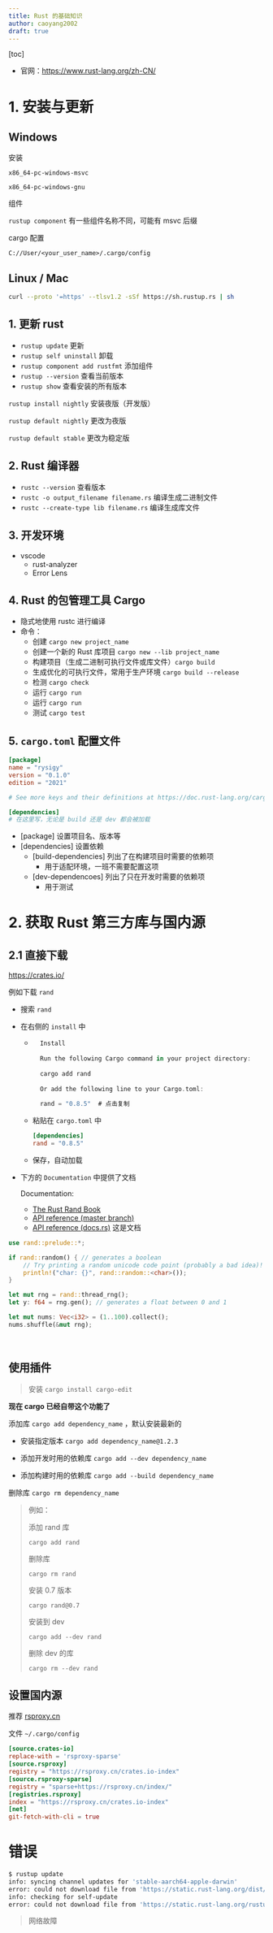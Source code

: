 ```yaml
---
title: Rust 的基础知识
author: caoyang2002
draft: true
---
```


[toc]

- 官网：https://www.rust-lang.org/zh-CN/

# 1. 安装与更新

## Windows

安装

`x86_64-pc-windows-msvc`

`x86_64-pc-windows-gnu` 

组件

`rustup component`  有一些组件名称不同，可能有 msvc 后缀

cargo 配置

`C://User/<your_user_name>/.cargo/config`

## Linux / Mac

```bash
curl --proto '=https' --tlsv1.2 -sSf https://sh.rustup.rs | sh
```

## 1. 更新 rust

- `rustup update`  更新
- `rustup self uninstall`  卸载
- `rustup component add rustfmt`  添加组件
- `rustup --version`  查看当前版本
- `rustup show`  查看安装的所有版本



`rustup install nightly` 安装夜版（开发版）

`rustup default nightly` 更改为夜版

`rustup default stable`  更改为稳定版

## 2. Rust 编译器

- `rustc --version`  查看版本
- `rustc -o output_filename filename.rs`  编译生成二进制文件
- `rustc --create-type lib filename.rs`  编译生成库文件

## 3. 开发环境

- vscode
    - rust-analyzer
    - Error Lens

## 4. Rust 的包管理工具 Cargo

- 隐式地使用 rustc 进行编译
- 命令：
    - 创建 `cargo new project_name`
    - 创建一个新的 Rust 库项目 `cargo new --lib project_name`
    - 构建项目（生成二进制可执行文件或库文件）`cargo build`
    - 生成优化的可执行文件，常用于生产环境 `cargo build --release`
    - 检测  `cargo check`
    - 运行  `cargo run` 
    - 运行  `cargo run` 
    - 测试 `cargo test`





## 5. `cargo.toml` 配置文件

```toml
[package] 
name = "rysigy"
version = "0.1.0"
edition = "2021"

# See more keys and their definitions at https://doc.rust-lang.org/cargo/reference/manifest.html

[dependencies]
# 在这里写，无论是 build 还是 dev 都会被加载
```

- [package] 设置项目名、版本等
- [dependencies] 设置依赖
    - [build-dependencies]  列出了在构建项目时需要的依赖项
        - 用于适配环境，一班不需要配置这项
    - [dev-dependencoes] 列出了只在开发时需要的依赖项
        - 用于测试


# 2. 获取 Rust 第三方库与国内源

## 2.1 直接下载

https://crates.io/

例如下载 `rand`

- 搜索 `rand`

- 在右侧的 `install` 中

    - ```rust
        Install
        
        Run the following Cargo command in your project directory:
        
        cargo add rand
        
        Or add the following line to your Cargo.toml:
        
        rand = "0.8.5"  # 点击复制
        ```

    - 粘贴在 `cargo.toml`  中

        ```toml
        [dependencies]
        rand = "0.8.5"
        ```

    - 保存，自动加载

- 下方的 `Documentation` 中提供了文档

    Documentation:

    - [The Rust Rand Book](https://rust-random.github.io/book)
    - [API reference (master branch)](https://rust-random.github.io/rand)
    - [API reference (docs.rs)](https://docs.rs/rand)  这是文档

```rust
use rand::prelude::*;

if rand::random() { // generates a boolean
    // Try printing a random unicode code point (probably a bad idea)!
    println!("char: {}", rand::random::<char>());
}

let mut rng = rand::thread_rng();
let y: f64 = rng.gen(); // generates a float between 0 and 1

let mut nums: Vec<i32> = (1..100).collect();
nums.shuffle(&mut rng);
```

​    

## 使用插件

> 安装  `cargo install cargo-edit`

**现在 cargo 已经自带这个功能了**



添加库  `cargo add dependency_name` ，默认安装最新的

- 安装指定版本  `cargo add dependency_name@1.2.3`

- 添加开发时用的依赖库  `cargo add --dev dependency_name`

- 添加构建时用的依赖库  `cargo add --build dependency_name`

删除库   `cargo rm dependency_name`

>  例如：
>
> 添加 rand 库
>
> `cargo add rand`
>
> 删除库
>
> `cargo rm rand`
>
> 安装 0.7 版本
>
> `cargo rand@0.7`
>
> 安装到 dev
>
> `cargo add --dev rand`
>
> 删除 dev 的库
>
> `cargo rm --dev rand`



## 设置国内源

推荐 [rsproxy.cn](https://rsproxy.cn)

文件  `~/.cargo/config`

```toml
[source.crates-io]
replace-with = 'rsproxy-sparse'
[source.rsproxy]
registry = "https://rsproxy.cn/crates.io-index"
[source.rsproxy-sparse]
registry = "sparse+https://rsproxy.cn/index/"
[registries.rsproxy]
index = "https://rsproxy.cn/crates.io-index"
[net]
git-fetch-with-cli = true
```


# 错误

```bash
$ rustup update
info: syncing channel updates for 'stable-aarch64-apple-darwin'
error: could not download file from 'https://static.rust-lang.org/dist/channel-rust-stable.toml.sha256' to '/Users/caoyang/.rustup/tmp/a8e9zeo21_hs07fn_file'
info: checking for self-update
error: could not download file from 'https://static.rust-lang.org/rustup/release-stable.toml' to '/var/folders/lk/1mc2q1150j9btq1mbn_s32v40000gn/T/rustup-updateohYPD2/release-stable.toml': failed to make network request: error sending request for url (https://static.rust-lang.org/rustup/release-stable.toml): error trying to connect: connection closed via error: error trying to connect: connection closed via error: connection closed via error
```

> 网络故障
